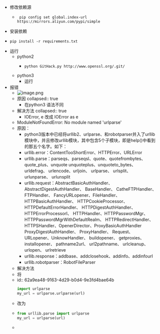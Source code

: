 - 修改依赖源
	- ```shell
	   pip config set global.index-url https://mirrors.aliyun.com/pypi/simple
	  ```
- 安装依赖
- ```shell
  pip install -r requirements.txt
  ```
- 运行
	- python2
		- ```shell
		  python GitHack.py http://www.openssl.org/.git/
		  ```
	- python3
		- 运行
- 报错
	- ![image.png](../assets/image_1655302376069_0.png)
	- 原因
	  collapsed:: true
		- 在python3 语法不同
	- 解决方法
	  collapsed:: true
		- IOError, e 改成 IOError as e
	- ModuleNotFoundError: No module named 'urlparse'
	- 原因：
		- python3版本中已经将urllib2、urlparse、和robotparser并入了urllib模块中，并且修改urllib模块，其中包含5个子模块，即是help()中看到的那五个名字。如下：
		- urllib.error：ContentTooShortError、HTTPError、URLError
		- urllib.parse：parseqs、parseqsl、quote、quotefrombytes、quote_plus、unquote unquoteplus、unquoteto_bytes、urldefrag、 urlencode、urljoin、 urlparse、 urlsplit、 urlunparse、 urlunsplit
		- urllib.request：AbstractBasicAuthHandler、 AbstractDigestAuthHandler、 BaseHandler、 CatheFTPHandler、 FTPHandler、 FancyURLopener、FileHandler、HTTPBasicAuthHandler、 HTTPCookieProcessor、HTTPDefaultErrorHandler、 HTTPDigestAuthHandler、 HTTPErrorProcessorl、 HTTPHandler、HTTPPasswordMgr、 HTTPPasswordMgrWithDefaultRealm、 HTTPRedirectHandler、HTTPSHandler、OpenerDirector、ProxyBasicAuthHandler ProxyDigestAuthHandler、 ProxyHandler、 Request、URLopener、UnknowHandler、 buildopener、 getproxies、 installopener、 pathname2url、 url2pathname、 urlcleanup、 urlopen、 urlretrieve
		- urllib.response：addbase、addclosehook、addinfo、addinfourl
		- urllib.robotparser：RobotFileParser
	- 解决方法
	- 将
	- id:: 62a9ea48-9163-4d29-b0d4-9e3fd4bae64b
	  ```python
	  import urlparse
	  my_url = urlparse.urlparse(url)
	  ```
	- 改为
	- ```python
	  from urllib.parse import urlparse
	  my_url = urlparse(url)
	  ```
	-